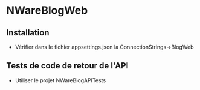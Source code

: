 ﻿# NWareBlogWeb
## Installation
* Vérifier dans le fichier appsettings.json la ConnectionStrings->BlogWeb
## Tests de code de retour de l'API
* Utiliser le projet NWareBlogAPITests